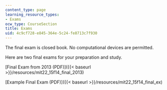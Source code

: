 ```yaml
---
content_type: page
learning_resource_types:
- Exams
ocw_type: CourseSection
title: Exams
uid: 4c9cf728-e845-364e-5c24-fe8713c7f930
---
```


The final exam is closed book. No computational devices are permitted.

Here are two final exams for your preparation and study.

[Final Exam from 2013 (PDF)]({{< baseurl >}}/resources/mit22_15f14_final_2013)

[Example Final Exam (PDF)]({{< baseurl >}}/resources/mit22_15f14_final_ex)